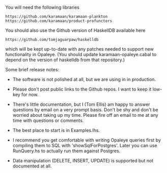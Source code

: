 You will need the following libraries

    https://github.com/karamaan/karamaan-plankton
    https://github.com/karamaan/product-profunctors

You should also use the Github version of HaskellDB available here

    https://github.com/tomjaguarpaw/haskelldb

which will be kept up-to-date with any patches needed to support new
functionality in Opaleye.  (You should update karamaan-opaleye.cabal
to depend on the version of haskelldb from that repository.)

Some brief release notes:

* The software is not polished at all, but we are using in in production.

* Please don't post public links to the Github repos.  I want to keep it
  low-key for now.

* There's little documentation, but I (Tom Ellis) am happy to answer
  questions by email on a very prompt basis.  Don't be shy and don't
  be worried about taking up my time.  Please fire off an email to me
  at any time with questions or comments.

* The best place to start is in Examples.lhs.

* I recommend you get comfortable with writing Opaleye queries first by
  compiling them to SQL with 'showSqlForPostgres'.  Later you can use
  RunQuery.hs to actually run them against Postgres.

* Data manipulation (DELETE, INSERT, UPDATE) is supported but not documented
  at all.
